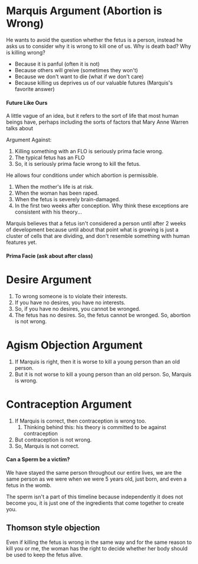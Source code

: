 
# Marquis Argument (Abortion is Wrong)
He wants to avoid the question whether the fetus is a person, instead he asks us to consider why it is wrong to kill one of us. 
Why is death bad? Why is killing wrong?
- Because it is panful (often it is not)
- Because others will greive (sometimes they won't)
- Because we don't want to die (what if we don't care)
- Because killing us deprives us of our valuable futures (Marquis's favorite answer)
#### Future Like Ours
A little vague of an idea, but it refers to the sort of life that most human beings have, perhaps including the sorts of factors that Mary Anne Warren talks about

Argument Against:
1. Killing something with an FLO is seriously prima facie wrong.
2. The typical fetus has an FLO
3. So, it is seriously prima facie wrong to kill the fetus.

He allows four conditions under which abortion is permissible.
1. When the mother's life is at risk.
2. When the woman has been raped.
3. When the fetus is severely brain-damaged.
4. In the first two weeks after conception. 
Why think these exceptions are consistent with his theory...

Marquis believes that a fetus isn't considered a person until after 2 weeks of development because until about that point what is growing is just a cluster of cells that are dividing, and don't resemble something with human features yet. 

#### Prima Facie (ask about after class)

# Desire Argument
1. To wrong someone is to violate their interests.
2. If you have no desires, you have no interests.
3. So, if you have no desires, you cannot be wronged.
4. The fetus has no desires. 
So, the fetus cannot be wronged.
So, abortion is not wrong. 

# Agism Objection Argument
1. If Marquis is right, then it is worse to kill a young person than an old person.
2. But it is not worse to kill a young person than an old person.
So, Marquis is wrong. 


# Contraception Argument
1. If Marquis is correct, then contraception is wrong too.
	1. Thinking behind this: his theory is committed to be against contraception
2. But contraception is not wrong.
3. So, Marquis is not correct. 

#### Can a Sperm be a victim?
We have stayed the same person throughout our entire lives, we are the same person as we were when we were 5 years old, just born, and even a fetus in the womb.

The sperm isn't a part of this timeline because independently it does not become you, it is just one of the ingredients that come together to create you.

## Thomson style objection
Even if killing the fetus is wrong in the same way and for the same reason to kill you or me, the woman has the right to decide whether her body should be used to keep the fetus alive. 

